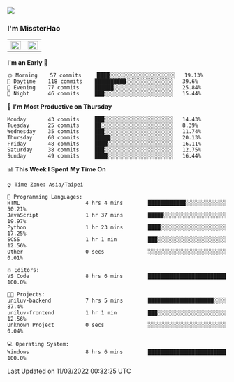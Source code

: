 ![](https://komarev.com/ghpvc/?username=MissterHao&color=ff69b4)

### I'm MissterHao


<!-- Readme stats -->
<!-- https://github.com/anuraghazra/github-readme-stats -->
<table>
<tr>
    <td valign="top" width="50%">
    <img src="https://github-readme-stats.vercel.app/api?username=MissterHao&hide_border=true&show_icons=true&locale=en" align="left" style="width: 100%" />
    </td>
    <td valign="top" width="50%">
    <img src="https://github-readme-stats.vercel.app/api/top-langs?username=MissterHao&hide_border=true&show_icons=true&locale=en&layout=compact" align="left" style="width: 100%" />
    </td>
</tr>
</table>  


<!--START_SECTION:waka-->
**I'm an Early 🐤** 

```text
🌞 Morning    57 commits     ████░░░░░░░░░░░░░░░░░░░░░   19.13% 
🌆 Daytime    118 commits    ██████████░░░░░░░░░░░░░░░   39.6% 
🌃 Evening    77 commits     ██████░░░░░░░░░░░░░░░░░░░   25.84% 
🌙 Night      46 commits     ███░░░░░░░░░░░░░░░░░░░░░░   15.44%

```
📅 **I'm Most Productive on Thursday** 

```text
Monday       43 commits     ███░░░░░░░░░░░░░░░░░░░░░░   14.43% 
Tuesday      25 commits     ██░░░░░░░░░░░░░░░░░░░░░░░   8.39% 
Wednesday    35 commits     ███░░░░░░░░░░░░░░░░░░░░░░   11.74% 
Thursday     60 commits     █████░░░░░░░░░░░░░░░░░░░░   20.13% 
Friday       48 commits     ████░░░░░░░░░░░░░░░░░░░░░   16.11% 
Saturday     38 commits     ███░░░░░░░░░░░░░░░░░░░░░░   12.75% 
Sunday       49 commits     ████░░░░░░░░░░░░░░░░░░░░░   16.44%

```


📊 **This Week I Spent My Time On** 

```text
⌚︎ Time Zone: Asia/Taipei

💬 Programming Languages: 
HTML                     4 hrs 4 mins        ████████████░░░░░░░░░░░░░   50.21% 
JavaScript               1 hr 37 mins        █████░░░░░░░░░░░░░░░░░░░░   19.97% 
Python                   1 hr 23 mins        ████░░░░░░░░░░░░░░░░░░░░░   17.25% 
SCSS                     1 hr 1 min          ███░░░░░░░░░░░░░░░░░░░░░░   12.56% 
Other                    0 secs              ░░░░░░░░░░░░░░░░░░░░░░░░░   0.01%

🔥 Editors: 
VS Code                  8 hrs 6 mins        █████████████████████████   100.0%

🐱‍💻 Projects: 
uniluv-backend           7 hrs 5 mins        █████████████████████░░░░   87.4% 
uniluv-frontend          1 hr 1 min          ███░░░░░░░░░░░░░░░░░░░░░░   12.56% 
Unknown Project          0 secs              ░░░░░░░░░░░░░░░░░░░░░░░░░   0.04%

💻 Operating System: 
Windows                  8 hrs 6 mins        █████████████████████████   100.0%

```


 Last Updated on 11/03/2022 00:32:25 UTC
<!--END_SECTION:waka-->

<!--
**MissterHao/MissterHao** is a ✨ _special_ ✨ repository because its `README.md` (this file) appears on your GitHub profile.

Here are some ideas to get you started:

- 🔭 I’m currently working on ...
- 🌱 I’m currently learning ...
- 👯 I’m looking to collaborate on ...
- 🤔 I’m looking for help with ...
- 💬 Ask me about ...
- 📫 How to reach me: ...
- 😄 Pronouns: ...
- ⚡ Fun fact: ...
-->
